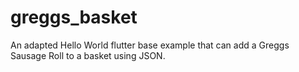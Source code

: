 # greggs_basket

An adapted Hello World flutter base example that can add a Greggs Sausage Roll to a basket using JSON.